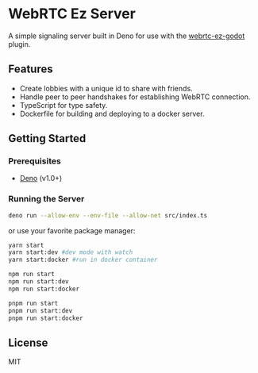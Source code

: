 # WebRTC Ez Server

A simple signaling server built in Deno for use with the [webrtc-ez-godot](https://github.com/jleininger/webrtc-ez-godot) plugin.

## Features

- Create lobbies with a unique id to share with friends.
- Handle peer to peer handshakes for establishing WebRTC connection.
- TypeScript for type safety.
- Dockerfile for building and deploying to a docker server.

## Getting Started

### Prerequisites

- [Deno](https://deno.com/manual/getting_started/installation) (v1.0+)

### Running the Server

```bash
deno run --allow-env --env-file --allow-net src/index.ts
```

or use your favorite package manager:

```bash
yarn start
yarn start:dev #dev mode with watch
yarn start:docker #run in docker container
```
```bash
npm run start
npm run start:dev
npm run start:docker
```
```bash
pnpm run start
pnpm run start:dev
pnpm run start:docker
```

## License

MIT
